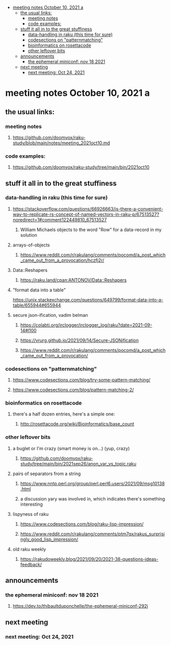 - [meeting notes October 10, 2021                                      a](#orgab8615f)
  - [the usual links:](#org482bdbe)
    - [meeting notes](#org9d65205)
    - [code examples:](#org40c998b)
  - [stuff it all in to the great stuffiness](#org0d45e02)
    - [data-handling in raku (this time for sure)](#org0b87991)
    - [codesections on "patternmatching"](#org0183fac)
    - [bioinformatics on rosettacode](#orge3c78eb)
    - [other leftover bits](#orgebe1868)
  - [announcements](#org47b6d8c)
    - [the ephemeral miniconf: nov 18 2021](#org20ebe65)
  - [next meeting](#org7179407)
    - [next meeting: Oct 24, 2021](#org173b134)


<a id="orgab8615f"></a>

# meeting notes October 10, 2021                                      a


<a id="org482bdbe"></a>

## the usual links:


<a id="org9d65205"></a>

### meeting notes

1.  <https://github.com/doomvox/raku-study/blob/main/notes/meeting_2021oct10.md>


<a id="org40c998b"></a>

### code examples:

1.  <https://github.com/doomvox/raku-study/tree/main/bin/2021oct10>


<a id="org0d45e02"></a>

## stuff it all in to the great stuffiness


<a id="org0b87991"></a>

### data-handling in raku (this time for sure)

1.  <https://stackoverflow.com/questions/66926663/is-there-a-convenient-way-to-replicate-rs-concept-of-named-vectors-in-raku-p/67513527?noredirect=1#comment122449810_67513527>

    1.  William Michaels objects to the word "Row" for a data-record in my solution

2.  arrays-of-objects

    1.  <https://www.reddit.com/r/rakulang/comments/pocomd/a_post_which_came_out_from_a_provocation/hczfj2r/>

3.  Data::Reshapers

    1.  <https://raku.land/cpan:ANTONOV/Data::Reshapers>

4.  "format data into a table"

    <https://unix.stackexchange.com/questions/649799/format-data-into-a-table/655944#655944>

5.  secure json-ification, vadim belman

    1.  <https://colabti.org/irclogger/irclogger_log/raku?date=2021-09-14#l100>
    
    2.  <https://vrurg.github.io/2021/09/14/Secure-JSONification>
    
    3.  <https://www.reddit.com/r/rakulang/comments/pocomd/a_post_which_came_out_from_a_provocation/>


<a id="org0183fac"></a>

### codesections on "patternmatching"

1.  <https://www.codesections.com/blog/try-some-pattern-matching/>

2.  <https://www.codesections.com/blog/pattern-matching-2/>


<a id="orge3c78eb"></a>

### bioinformatics on rosettacode

1.  there's a half dozen entries, here's a simple one:

    1.  <http://rosettacode.org/wiki/Bioinformatics/base_count>


<a id="orgebe1868"></a>

### other leftover bits

1.  a buglet or I'm crazy (smart money is on&#x2026;)  (yup, crazy)

    1.  <https://github.com/doomvox/raku-study/tree/main/bin/2021sep26/anon_var_vs_topic.raku>

2.  pairs of separators from a string

    1.  <https://www.nntp.perl.org/group/perl.perl6.users/2021/09/msg10138.html>
    
    2.  a discussion yary was involved in, which indicates there's something interesting

3.  lispyness of raku

    1.  <https://www.codesections.com/blog/raku-lisp-impression/>
    
    2.  <https://www.reddit.com/r/rakulang/comments/ptm7qx/rakus_surprisingly_good_lisp_impression/>

4.  old raku weekly

    1.  <https://rakudoweekly.blog/2021/09/20/2021-38-questions-ideas-feedback/>


<a id="org47b6d8c"></a>

## announcements


<a id="org20ebe65"></a>

### the ephemeral miniconf: nov 18 2021

1.  <https://dev.to/thibaultduponchelle/the-ephemeral-miniconf-292j>


<a id="org7179407"></a>

## next meeting


<a id="org173b134"></a>

### next meeting: Oct 24, 2021
